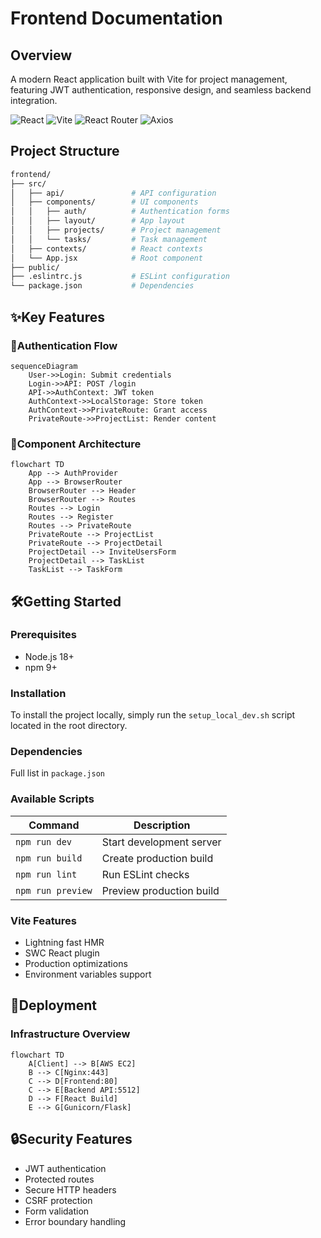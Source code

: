 # Frontend Documentation

## Overview

A modern React application built with Vite for project management, featuring JWT authentication, responsive design, and seamless backend integration.

![React](https://img.shields.io/badge/React-19.1-blue)
![Vite](https://img.shields.io/badge/Vite-6.3-orange)
![React Router](https://img.shields.io/badge/React_Router-7.6-lightgrey)
![Axios](https://img.shields.io/badge/Axios-1.9-green)

## Project Structure

```bash
frontend/
├── src/
│   ├── api/               # API configuration
│   ├── components/        # UI components
│   │   ├── auth/          # Authentication forms
│   │   ├── layout/        # App layout
│   │   ├── projects/      # Project management
│   │   └── tasks/         # Task management
│   ├── contexts/          # React contexts
│   └── App.jsx            # Root component
├── public/
├── .eslintrc.js           # ESLint configuration
└── package.json           # Dependencies
```

## ✨Key Features

### 🔐Authentication Flow

```mermaid
sequenceDiagram
    User->>Login: Submit credentials
    Login->>API: POST /login
    API->>AuthContext: JWT token
    AuthContext->>LocalStorage: Store token
    AuthContext->>PrivateRoute: Grant access
    PrivateRoute->>ProjectList: Render content
```

### 🧩Component Architecture

```mermaid
flowchart TD
    App --> AuthProvider
    App --> BrowserRouter
    BrowserRouter --> Header
    BrowserRouter --> Routes
    Routes --> Login
    Routes --> Register
    Routes --> PrivateRoute
    PrivateRoute --> ProjectList
    PrivateRoute --> ProjectDetail
    ProjectDetail --> InviteUsersForm
    ProjectDetail --> TaskList
    TaskList --> TaskForm
```

## 🛠️Getting Started

### Prerequisites

* Node.js 18+
* npm 9+

### Installation

To install the project locally, simply run the `setup_local_dev.sh` script located in the root directory.

### Dependencies

Full list in `package.json`

### Available Scripts

| Command             | Description              |
| ------------------- | ------------------------ |
| `npm run dev`     | Start development server |
| `npm run build`   | Create production build  |
| `npm run lint`    | Run ESLint checks        |
| `npm run preview` | Preview production build |

### Vite Features

* Lightning fast HMR
* SWC React plugin
* Production optimizations
* Environment variables support

## 🚀Deployment

### Infrastructure Overview

```mermaid
flowchart TD
    A[Client] --> B[AWS EC2]
    B --> C[Nginx:443]
    C --> D[Frontend:80]
    C --> E[Backend API:5512]
    D --> F[React Build]
    E --> G[Gunicorn/Flask]
```

## 🔒Security Features

* JWT authentication
* Protected routes
* Secure HTTP headers
* CSRF protection
* Form validation
* Error boundary handling
